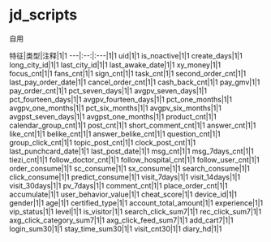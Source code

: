 # jd_scripts
自用


特征|类型|注释|1|1
---|:--:|:---|1|1
uid|1|1
is_noactive|1|1
create_days|1|1
long_city_id|1|1
last_city_id|1|1
last_awake_date|1|1
xy_money|1|1
focus_cnt|1|1
fans_cnt|1|1
sign_cnt|1|1
task_cnt|1|1
second_order_cnt|1|1
last_pay_order_date|1|1
cancel_order_cnt|1|1
cash_back_cnt|1|1
pay_gmv|1|1
pay_order_cnt|1|1
pct_seven_days|1|1
avgpv_seven_days|1|1
pct_fourteen_days|1|1
avgpv_fourteen_days|1|1
pct_one_months|1|1
avgpv_one_months|1|1
pct_six_months|1|1
avgpv_six_months|1|1
avgpst_seven_days|1|1
avgpst_one_months|1|1
product_cnt|1|1
calendar_group_cnt|1|1
post_cnt|1|1
short_comment_cnt|1|1
answer_cnt|1|1
like_cnt|1|1
belike_cnt|1|1
answer_belike_cnt|1|1
question_cnt|1|1
group_click_cnt|1|1
topic_post_cnt|1|1
clock_post_cnt|1|1
last_punchcard_date|1|1
last_post_date|1|1
msg_cnt|1|1
msg_7days_cnt|1|1
tiezi_cnt|1|1
follow_doctor_cnt|1|1
follow_hospital_cnt|1|1
follow_user_cnt|1|1
order_consume|1|1
sc_consume|1|1
sx_consume|1|1
search_consume|1|1
click_consume|1|1
predict_consume|1|1
visit_7days|1|1
visit_14days|1|1
visit_30days|1|1
pv_7days|1|1
comment_cnt|1|1
place_order_cnt|1|1
accumulate|1|1
user_behavior_value|1|1
cheat_score|1|1
device_id|1|1
gender|1|1
age|1|1
certified_type|1|1
account_total_amount|1|1
experience|1|1
vip_status|1|1
level|1|1
is_visitor|1|1
search_click_sum7|1|1
rec_click_sum7|1|1
axg_click_category_sum7|1|1
axg_click_feed_sum7|1|1
add_cart7|1|1
login_sum30|1|1
stay_time_sum30|1|1
visit_cnt30|1|1
diary_hd|1|1

